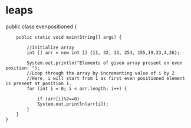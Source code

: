 # leaps
public class evenpositioned {
	
	  
	    public static void main(String[] args) {  
	  
	        //Initialize array  
	        int [] arr = new int [] {11, 32, 13, 254, 155,19,23,4,26};  
	  
	        System.out.println("Elements of given array present on even position: ");  
	        //Loop through the array by incrementing value of i by 2  
	        //Here, i will start from 1 as first even positioned element is present at position 1.  
	        for (int i = 0; i < arr.length; i++) {  
	        	
	        	if (arr[i]%2==0)
	            System.out.println(arr[i]);  
	        }  
	    }  
	}  
